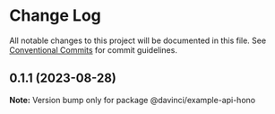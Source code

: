 # Change Log

All notable changes to this project will be documented in this file.
See [Conventional Commits](https://conventionalcommits.org) for commit guidelines.

## 0.1.1 (2023-08-28)

**Note:** Version bump only for package @davinci/example-api-hono
